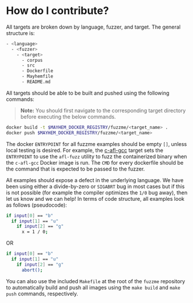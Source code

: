 # How do I contribute?

All targets are broken down by language, fuzzer, and target. The general structure is:

```sh
- <language>
  - <fuzzer>
    - <target>
      - corpus
      - src
      - Dockerfile
      - Mayhemfile
      - README.md
```

All targets should be able to be built and pushed using the following commands:

> **Note:** You should first navigate to the corresponding target directory before executing the below commands.

```sh
docker build -t $MAYHEM_DOCKER_REGISTRY/fuzzme/<target_name> .
docker push $MAYHEM_DOCKER_REGISTRY/fuzzme/<target_name>
```

The docker `ENTRYPOINT` for all fuzzme examples should be empty `[]`, unless local testing is desired. For example, the [c-afl-gcc](/c/afl/c-afl-gcc/Dockerfile) target sets the `ENTRYPOINT` to use the `afl-fuzz` utility to fuzz the containerized binary when the `c-afl-gcc` Docker image is run. The `CMD` for every dockerfile should be the command that is expected to be passed to the fuzzer.

All examples should expose a defect in the underlying language. We have been using either a divide-by-zero or `SIGABRT` bug in most cases but if this is not possible (for example the compiler optimizes the `1/0` bug away), then let us know and we can help! In terms of code structure, all examples look as follows (pseudocode):

```sh
if input[0] == "b"
  if input[1] == "u"
    if input[2] == "g"
      x = 1 / 0;
```

OR

```sh
if input[0] == "b"
  if input[1] == "u"
    if input[2] == "g"
      abort();
```

You can also use the included `Makefile` at the root of the `fuzzme` repository to automatically build and push all images using the `make build` and `make push` commands, respectively.
